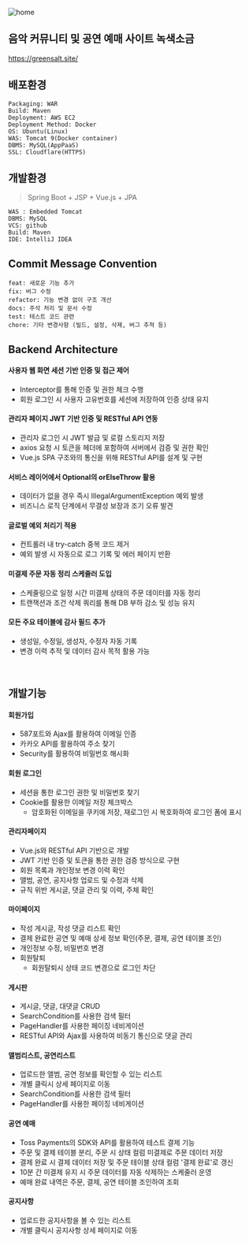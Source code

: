 ![home](https://github.com/user-attachments/assets/1e7758ab-546d-46cb-8f6b-417bd3ba2a98)

## 음악 커뮤니티 및 공연 예매 사이트 녹색소금

https://greensalt.site/

## 배포환경

```
Packaging: WAR
Build: Maven
Deployment: AWS EC2
Deployment Method: Docker
OS: Ubuntu(Linux)
WAS: Tomcat 9(Docker container)
DBMS: MySQL(AppPaaS)
SSL: Cloudflare(HTTPS)
```


## 개발환경

> Spring Boot + JSP + Vue.js + JPA

```
WAS : Embedded Tomcat
DBMS: MySQL
VCS: github
Build: Maven
IDE: IntelliJ IDEA
```

## Commit Message Convention

```
feat: 새로운 기능 추가  
fix: 버그 수정  
refactor: 기능 변경 없이 구조 개선
docs: 주석 처리 및 문서 수정  
test: 테스트 코드 관련  
chore: 기타 변경사항 (빌드, 설정, 삭제, 버그 추적 등)
```

## Backend Architecture

#### 사용자 웹 화면 세션 기반 인증 및 접근 제어
   + Interceptor를 통해 인증 및 권한 체크 수행
   + 회원 로그인 시 사용자 고유번호를 세션에 저장하여 인증 상태 유지

#### 관리자 페이지 JWT 기반 인증 및 RESTful API 연동
   + 관리자 로그인 시 JWT 발급 및 로컬 스토리지 저장
   + axios 요청 시 토큰을 헤더에 포함하여 서버에서 검증 및 권한 확인
   + Vue.js SPA 구조와의 통신을 위해 RESTful API를 설계 및 구현

#### 서비스 레이어에서 Optional의 orElseThrow 활용
   + 데이터가 없을 경우 즉시 IllegalArgumentException 예외 발생
   + 비즈니스 로직 단계에서 무결성 보장과 조기 오류 발견

#### 글로벌 예외 처리기 적용
   + 컨트롤러 내 try-catch 중복 코드 제거
   + 예외 발생 시 자동으로 로그 기록 및 에러 페이지 반환

#### 미결제 주문 자동 정리 스케줄러 도입
   + 스케줄링으로 일정 시간 미결제 상태의 주문 데이터를 자동 정리
   + 트랜잭션과 조건 삭제 쿼리를 통해 DB 부하 감소 및 성능 유지

#### 모든 주요 테이블에 감사 필드 추가
   + 생성일, 수정일, 생성자, 수정자 자동 기록
   + 변경 이력 추적 및 데이터 감사 목적 활용 가능
<br>

## 개발기능

#### 회원가입
   + 587포트와 Ajax를 활용하여 이메일 인증
   + 카카오 API를 활용하여 주소 찾기
   + Security를 활용하여 비밀번호 해시화

#### 회원 로그인
   + 세션을 통한 로그인 권한 및 비밀번호 찾기 
   + Cookie를 활용한 이메일 저장 체크박스
     + 암호화된 이메일을 쿠키에 저장, 재로그인 시 복호화하여 로그인 폼에 표시

#### 관리자페이지
   + Vue.js와 RESTful API 기반으로 개발
   + JWT 기반 인증 및 토큰을 통한 권한 검증 방식으로 구현
   + 회원 목록과 개인정보 변경 이력 확인
   + 앨범, 공연, 공지사항 업로드 및 수정과 삭제
   + 규칙 위반 게시글, 댓글 관리 및 이력, 주체 확인

#### 마이페이지
   + 작성 게시글, 작성 댓글 리스트 확인
   + 결제 완료한 공연 및 예매 상세 정보 확인(주문, 결제, 공연 테이블 조인)
   + 개인정보 수정, 비밀번호 변경
   + 회원탈퇴
     + 회원탈퇴시 상태 코드 변경으로 로그인 차단

#### 게시판
   + 게시글, 댓글, 대댓글 CRUD
   + SearchCondition를 사용한 검색 필터
   + PageHandler를 사용한 페이징 네비게이션
   + RESTful API와 Ajax를 사용하여 비동기 통신으로 댓글 관리

#### 앨범리스트, 공연리스트
   + 업로드한 앨범, 공연 정보를 확인할 수 있는 리스트
   + 개별 클릭시 상세 페이지로 이동
   + SearchCondition를 사용한 검색 필터
   + PageHandler를 사용한 페이징 네비게이션

#### 공연 예매
   + Toss Payments의 SDK와 API를 활용하여 테스트 결제 기능 
   + 주문 및 결제 테이블 분리, 주문 시 상태 컬럼 미결제로 주문 데이터 저장
   + 결제 완료 시 결제 데이터 저장 및 주문 테이블 상태 컬럼 '결제 완료'로 갱신
   + 10분 간 미결제 유지 시 주문 데이터를 자동 삭제하는 스케줄러 운영
   + 예매 완료 내역은 주문, 결제, 공연 테이블 조인하여 조회

#### 공지사항
   + 업로드한 공지사항을 볼 수 있는 리스트
   + 개별 클릭시 공지사항 상세 페이지로 이동
